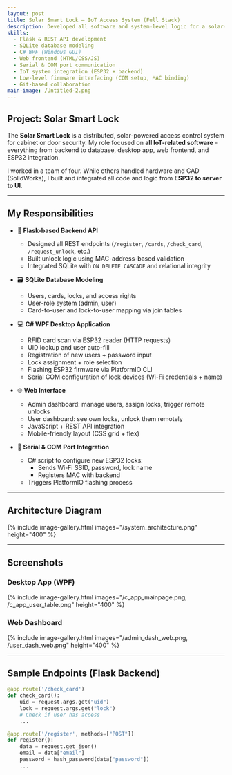 ```yaml
---
layout: post
title: Solar Smart Lock – IoT Access System (Full Stack)
description: Developed all software and system-level logic for a solar-powered smart lock, including backend, frontend, WPF GUI, database, and ESP32 integration.
skills: 
  - Flask & REST API development
  - SQLite database modeling
  - C# WPF (Windows GUI)
  - Web frontend (HTML/CSS/JS)
  - Serial & COM port communication
  - IoT system integration (ESP32 + backend)
  - Low-level firmware interfacing (COM setup, MAC binding)
  - Git-based collaboration
main-image: /Untitled-2.png
---
```


## Project: Solar Smart Lock

The **Solar Smart Lock** is a distributed, solar-powered access control system for cabinet or door security. My role focused on **all IoT-related software** – everything from backend to database, desktop app, web frontend, and ESP32 integration.

I worked in a team of four. While others handled hardware and CAD (SolidWorks), I built and integrated all code and logic from **ESP32 to server to UI**.

---

## My Responsibilities

- 📡 **Flask-based Backend API**
  - Designed all REST endpoints (`/register`, `/cards`, `/check_card`, `/request_unlock`, etc.)
  - Built unlock logic using MAC-address-based validation
  - Integrated SQLite with `ON DELETE CASCADE` and relational integrity

- 🗃️ **SQLite Database Modeling**
  - Users, cards, locks, and access rights
  - User-role system (admin, user)
  - Card-to-user and lock-to-user mapping via join tables

- 💻 **C# WPF Desktop Application**
  - RFID card scan via ESP32 reader (HTTP requests)
  - UID lookup and user auto-fill
  - Registration of new users + password input
  - Lock assignment + role selection
  - Flashing ESP32 firmware via PlatformIO CLI
  - Serial COM configuration of lock devices (Wi-Fi credentials + name)

- 🌐 **Web Interface**
  - Admin dashboard: manage users, assign locks, trigger remote unlocks
  - User dashboard: see own locks, unlock them remotely
  - JavaScript + REST API integration
  - Mobile-friendly layout (CSS grid + flex)

- 🔌 **Serial & COM Port Integration**
  - C# script to configure new ESP32 locks:
    - Sends Wi-Fi SSID, password, lock name
    - Registers MAC with backend
  - Triggers PlatformIO flashing process

---

## Architecture Diagram

{% include image-gallery.html images="/system_architecture.png" height="400" %}

---

## Screenshots

### Desktop App (WPF)
{% include image-gallery.html images="/c_app_mainpage.png, /c_app_user_table.png" height="400" %}

### Web Dashboard
{% include image-gallery.html images="/admin_dash_web.png, /user_dash_web.png" height="400" %}

---

## Sample Endpoints (Flask Backend)

```python
@app.route('/check_card')
def check_card():
    uid = request.args.get("uid")
    lock = request.args.get("lock")
    # Check if user has access
    ...

@app.route('/register', methods=["POST"])
def register():
    data = request.get_json()
    email = data["email"]
    password = hash_password(data["password"])
    ...

